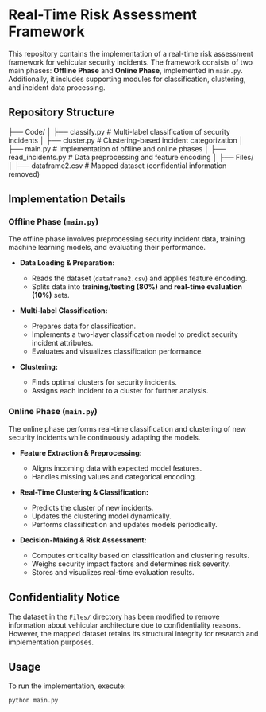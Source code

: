 # Real-Time Risk Assessment Framework

This repository contains the implementation of a real-time risk assessment framework for vehicular security incidents. The framework consists of two main phases: **Offline Phase** and **Online Phase**, implemented in `main.py`. Additionally, it includes supporting modules for classification, clustering, and incident data processing.

## Repository Structure

├── Code/ │ ├── classify.py # Multi-label classification of security incidents │ ├── cluster.py # Clustering-based incident categorization │ ├── main.py # Implementation of offline and online phases │ ├── read_incidents.py # Data preprocessing and feature encoding │ ├── Files/ │ ├── dataframe2.csv # Mapped dataset (confidential information removed)

## Implementation Details

### Offline Phase (`main.py`)
The offline phase involves preprocessing security incident data, training machine learning models, and evaluating their performance.

- **Data Loading & Preparation:**  
  - Reads the dataset (`dataframe2.csv`) and applies feature encoding.
  - Splits data into **training/testing (80%)** and **real-time evaluation (10%)** sets.

- **Multi-label Classification:**  
  - Prepares data for classification.
  - Implements a two-layer classification model to predict security incident attributes.
  - Evaluates and visualizes classification performance.

- **Clustering:**  
  - Finds optimal clusters for security incidents.
  - Assigns each incident to a cluster for further analysis.

### Online Phase (`main.py`)
The online phase performs real-time classification and clustering of new security incidents while continuously adapting the models.

- **Feature Extraction & Preprocessing:**  
  - Aligns incoming data with expected model features.
  - Handles missing values and categorical encoding.

- **Real-Time Clustering & Classification:**  
  - Predicts the cluster of new incidents.
  - Updates the clustering model dynamically.
  - Performs classification and updates models periodically.

- **Decision-Making & Risk Assessment:**  
  - Computes criticality based on classification and clustering results.
  - Weighs security impact factors and determines risk severity.
  - Stores and visualizes real-time evaluation results.

## Confidentiality Notice
The dataset in the `Files/` directory has been modified to remove information about vehicular architecture due to confidentiality reasons. However, the mapped dataset retains its structural integrity for research and implementation purposes.

## Usage
To run the implementation, execute:

```bash
python main.py
